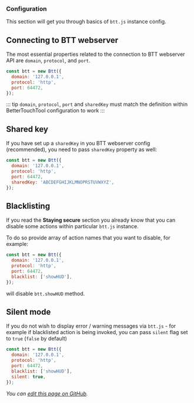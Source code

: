 ### Configuration

This section will get you through basics of `btt.js` instance config.

## Connecting to BTT webserver

The most essential properties related to the connection to BTT webserver API are `domain`, `protocol`, and `port`.

```js
const btt = new Btt({
  domain: '127.0.0.1',
  protocol: 'http',
  port: 64472,
});
```

::: tip
`domain`, `protocol`, `port` and `sharedKey` must match the definition within BetterTouchTool configuration to work
:::

## Shared key

If you have set up a `sharedKey` in you BTT webserver config (recommended), you need to pass `sharedKey` property as well: 

```js
const btt = new Btt({
  domain: '127.0.0.1',
  protocol: 'http',
  port: 64472,
  sharedKey: 'ABCDEFGHIJKLMNOPRSTUVWXYZ',
});
```

## Blacklisting 

If you read the **Staying secure** section you already know that you can disable some actions within particular `btt.js` instance.

To do so provide array of action names that you want to disable, for example:

```js
const btt = new Btt({
  domain: '127.0.0.1',
  protocol: 'http',
  port: 64472,
  blacklist: ['showHUD'],
});
```

will disable `btt.showHUD` method.

## Silent mode

If you do not wish to display error / warning messages via `btt.js` - for example if blacklisted action is being invoked, you can pass `silent` flag set to `true` (`false` by default)

```js
const btt = new Btt({
  domain: '127.0.0.1',
  protocol: 'http',
  port: 64472,
  blacklist: ['showHUD'],
  silent: true,
});
```

<!-- ## Event server configuration -->

_You can [edit this page on GitHub](https://github.com/Worie/btt/blob/master/docs/guide/configuration.md)._